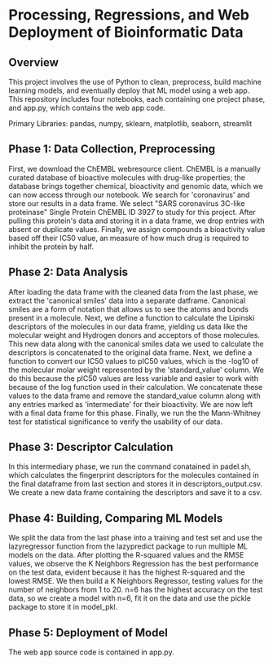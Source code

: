 # Processing, Regressions, and Web Deployment of Bioinformatic Data

## Overview

This project involves the use of Python to clean, preprocess, build machine learning models, and eventually deploy that ML model using a web app.
This repository includes four notebooks, each containing one project phase, and app.py, which contains the web app code.

Primary Libraries: pandas, numpy, sklearn, matplotlib, seaborn, streamlit

## Phase 1: Data Collection, Preprocessing

First, we download the ChEMBL webresource client. ChEMBL is a manually curated database of bioactive molecules with drug-like properties; the database brings together chemical, bioactivity and genomic data, which we can now access through our notebook. We search for 'coronavirus' and store our results in a data frame. We select "SARS coronavirus 3C-like proteinase" Single Protein ChEMBL ID 3927 to study for this project. After pulling this protein's data and storing it in a data frame, we drop entries with absent or duplicate values. Finally, we assign compounds a bioactivity value based off their IC50 value, an measure of how much drug is required to inhibit the protein by half.

## Phase 2: Data Analysis

After loading the data frame with the cleaned data from the last phase, we extract the 'canonical smiles' data into a separate datframe. Canonical smiles are a form of notation that allows us to see the atoms and bonds present in a molecule. Next, we define a function to calculate the Lipinski descriptors of the molecules in our data frame, yielding us data like the molecular weight and Hydrogen donors and acceptors of those molecules. This new data along with the canonical smiles data we used to calculate the descriptors is concatenated to the original data frame. Next, we define a function to convert our IC50 values to pIC50 values, which is the -log10 of the molecular molar weight represented by the 'standard_value' column. We do this because the pIC50 values are less variable and easier to work with because of the log function used in their calculation. We concatenate these values to the data frame and remove the standard_value column along with any entries marked as 'intermediate' for their bioactivity. We are now left with a final data frame for this phase. Finally, we run the the Mann-Whitney test for statistical significance to verify the usability of our data.

## Phase 3: Descriptor Calculation

In this intermediary phase, we run the command conatained in padel.sh, which calculates the fingerprint descriptors for the molecules contained in the final dataframe from last section and stores it in descriptors_output.csv. We create a new data frame containing the descriptors and save it to a csv.

## Phase 4: Building, Comparing ML Models

We split the data from the last phase into a training and test set and use the lazyregressor function from the lazypredict package to run multiple ML models on the data. After plotting the R-squared values and the RMSE values, we observe the K Neighbors Regression has the best performance on the test data, evident because it has the highest R-squared and the lowest RMSE. We then build a K Neighbors Regressor, testing values for the number of neighbors from 1 to 20. n=6 has the highest accuracy on the test data, so we create a model with n=6, fit it on the data and use the pickle package to store it in model_pkl.

## Phase 5: Deployment of Model

The web app source code is contained in app.py.
